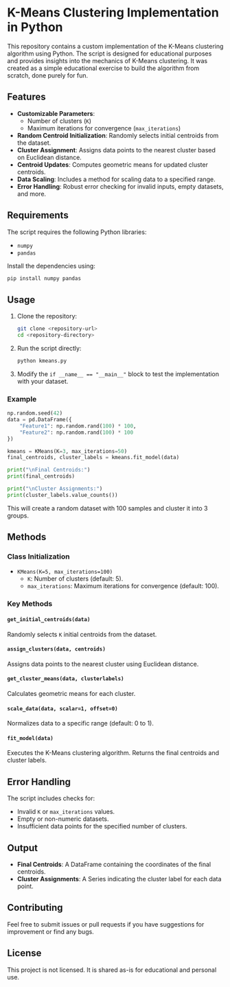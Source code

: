 # K-Means Clustering Implementation in Python

This repository contains a custom implementation of the K-Means clustering algorithm using Python. The script is designed for educational purposes and provides insights into the mechanics of K-Means clustering. It was created as a simple educational exercise to build the algorithm from scratch, done purely for fun.

## Features

-   **Customizable Parameters**:
    -   Number of clusters (`K`)
    -   Maximum iterations for convergence (`max_iterations`)
-   **Random Centroid Initialization**: Randomly selects initial centroids from the dataset.
-   **Cluster Assignment**: Assigns data points to the nearest cluster based on Euclidean distance.
-   **Centroid Updates**: Computes geometric means for updated cluster centroids.
-   **Data Scaling**: Includes a method for scaling data to a specified range.
-   **Error Handling**: Robust error checking for invalid inputs, empty datasets, and more.

## Requirements

The script requires the following Python libraries:

-   `numpy`
-   `pandas`

Install the dependencies using:

```bash
pip install numpy pandas
```

## Usage

1. Clone the repository:

    ```bash
    git clone <repository-url>
    cd <repository-directory>
    ```

2. Run the script directly:

    ```bash
    python kmeans.py
    ```

3. Modify the `if __name__ == "__main__"` block to test the implementation with your dataset.

### Example

```python
np.random.seed(42)
data = pd.DataFrame({
    "Feature1": np.random.rand(100) * 100,
    "Feature2": np.random.rand(100) * 100
})

kmeans = KMeans(K=3, max_iterations=50)
final_centroids, cluster_labels = kmeans.fit_model(data)

print("\nFinal Centroids:")
print(final_centroids)

print("\nCluster Assignments:")
print(cluster_labels.value_counts())
```

This will create a random dataset with 100 samples and cluster it into 3 groups.

## Methods

### Class Initialization

-   `KMeans(K=5, max_iterations=100)`
    -   `K`: Number of clusters (default: 5).
    -   `max_iterations`: Maximum iterations for convergence (default: 100).

### Key Methods

#### `get_initial_centroids(data)`

Randomly selects `K` initial centroids from the dataset.

#### `assign_clusters(data, centroids)`

Assigns data points to the nearest cluster using Euclidean distance.

#### `get_cluster_means(data, clusterlabels)`

Calculates geometric means for each cluster.

#### `scale_data(data, scalar=1, offset=0)`

Normalizes data to a specific range (default: 0 to 1).

#### `fit_model(data)`

Executes the K-Means clustering algorithm. Returns the final centroids and cluster labels.

## Error Handling

The script includes checks for:

-   Invalid `K` or `max_iterations` values.
-   Empty or non-numeric datasets.
-   Insufficient data points for the specified number of clusters.

## Output

-   **Final Centroids**: A DataFrame containing the coordinates of the final centroids.
-   **Cluster Assignments**: A Series indicating the cluster label for each data point.

## Contributing

Feel free to submit issues or pull requests if you have suggestions for improvement or find any bugs.

## License

This project is not licensed. It is shared as-is for educational and personal use.
